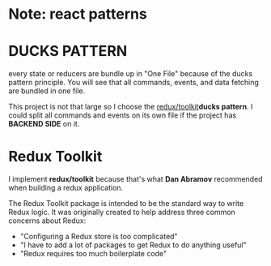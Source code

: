 # Note: react patterns

# DUCKS PATTERN

every state or reducers are bundle up in "One File" because of the ducks pattern principle. You will see that all commands, events, and data fetching are bundled in one file.

This project is not that large so I choose the [redux/toolkit](https://redux-toolkit.js.org/)**ducks pattern**. I could split all commands and events on its own file if the project has **BACKEND SIDE** on it.

# Redux Toolkit

I implement **redux/toolkit** because that's what **Dan Abramov** recommended when building a redux application.

The Redux Toolkit package is intended to be the standard way to write Redux logic. It was originally created to help address three common concerns about Redux:

- "Configuring a Redux store is too complicated"
- "I have to add a lot of packages to get Redux to do anything useful"
- "Redux requires too much boilerplate code"
